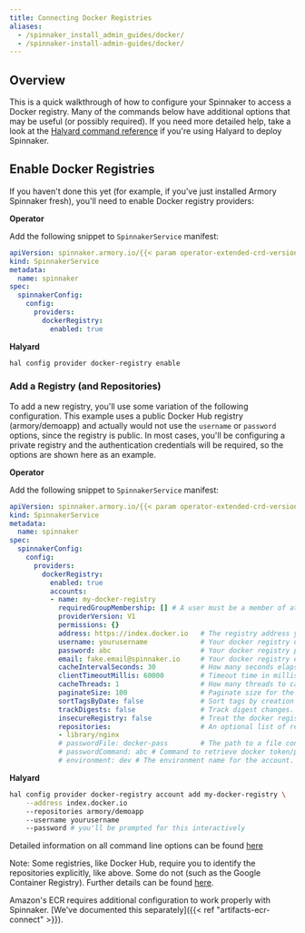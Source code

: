 ```yaml
---
title: Connecting Docker Registries
aliases:
  - /spinnaker_install_admin_guides/docker/
  - /spinnaker-install-admin-guides/docker/
---
```


## Overview

This is a quick walkthrough of how to configure your Spinnaker to access a
Docker registry.  Many of the commands below have additional options that
may be useful (or possibly required).  If you need more detailed help, take
a look at the [Halyard command reference](https://www.spinnaker.io/reference/halyard/commands/#hal-config-provider-docker-registry) if you're using Halyard to deploy Spinnaker.

## Enable Docker Registries

If you haven't done this yet (for example, if you've just installed Armory
Spinnaker fresh), you'll need to enable Docker registry providers:

**Operator**

Add the following snippet to `SpinnakerService` manifest:

```yaml
apiVersion: spinnaker.armory.io/{{< param operator-extended-crd-version >}}
kind: SpinnakerService
metadata:
  name: spinnaker
spec:
  spinnakerConfig:  
    config:
      providers:
        dockerRegistry:
          enabled: true
```

**Halyard**

```bash
hal config provider docker-registry enable
```

### Add a Registry (and Repositories)

To add a new registry, you'll use some variation of the following configuration.
This example uses a public Docker Hub registry (armory/demoapp) and actually
would not use the `username` or `password` options, since the registry is
public.  In most cases, you'll be configuring a private registry and the
authentication credentials will be required, so the options are shown here
as an example.

**Operator**

Add the following snippet to `SpinnakerService` manifest:

```yaml
apiVersion: spinnaker.armory.io/{{< param operator-extended-crd-version >}}
kind: SpinnakerService
metadata:
  name: spinnaker
spec:
  spinnakerConfig:  
    config:
      providers:
        dockerRegistry:
          enabled: true
          accounts:
          - name: my-docker-registry
            requiredGroupMembership: [] # A user must be a member of at least one specified group in order to make changes to this account's cloud resources.
            providerVersion: V1
            permissions: {}
            address: https://index.docker.io   # The registry address you want to pull and deploy images from. For example: index.docker.io - DockerHub quay.io - Quay gcr.io - Google Container Registry (GCR) [us|eu|asia].gcr.io - Regional GCR localhost - Locally deployed registry
            username: yourusername             # Your docker registry username
            password: abc                      # Your docker registry password. This field support "encrypted" secret references.
            email: fake.email@spinnaker.io     # Your docker registry email (often this only needs to be well-formed, rather than be a real address)
            cacheIntervalSeconds: 30           # How many seconds elapse between polling your docker registry. Certain registries are sensitive to over-polling, and larger intervals (e.g. 10 minutes = 600 seconds) are desirable if you're seeing rate limiting.
            clientTimeoutMillis: 60000         # Timeout time in milliseconds for this repository.
            cacheThreads: 1                    # How many threads to cache all provided repos on. Really only useful if you have a ton of repos.
            paginateSize: 100                  # Paginate size for the docker repository _catalog endpoint.
            sortTagsByDate: false              # Sort tags by creation date.
            trackDigests: false                # Track digest changes. This is not recommended as it consumes a high QPM, and most registries are flaky.
            insecureRegistry: false            # Treat the docker registry as insecure (don't validate the ssl cert).
            repositories:                      # An optional list of repositories to cache images from. If not provided, Spinnaker will attempt to read accessible repositories from the registries _catalog endpoint
            - library/nginx
            # passwordFile: docker-pass        # The path to a file containing your docker password in plaintext (not docker/config.json file). This field support "encryptedFile" secret references.
            # passwordCommand: abc # Command to retrieve docker token/password, commands must be available in environment
            # environment: dev # The environment name for the account. Many accounts can share the same environmen(e.g. dev, test, prod)
```

**Halyard**

```bash
hal config provider docker-registry account add my-docker-registry \
    --address index.docker.io
    --repositories armory/demoapp
    --username yourusername
    --password # you'll be prompted for this interactively
```

Detailed information on all command line options can be found [here](https://www.spinnaker.io/reference/halyard/commands/#hal-config-provider-docker-registry-account-add)

Note:  Some registries, like Docker Hub, require you to identify the
repositories explicitly, like above.  Some do not (such as the Google
Container Registry).  Further details can be found [here](https://www.spinnaker.io/setup/install/providers/docker-registry/).

Amazon's ECR requires additional configuration to work properly with Spinnaker.
[We've documented this separately]({{< ref "artifacts-ecr-connect" >}}).
